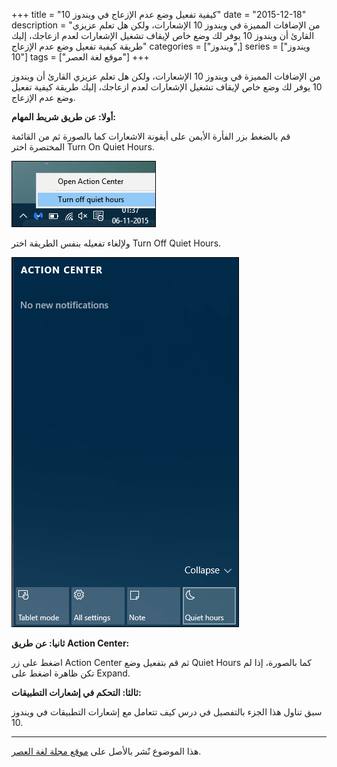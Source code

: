 +++
title = "كيفية تفعيل وضع عدم الإزعاج في ويندوز 10"
date = "2015-12-18"
description = "من الإضافات المميزة في ويندوز 10 الإشعارات، ولكن هل تعلم عزيزي القارئ أن ويندوز 10 يوفر لك وضع خاص لإيقاف تشغيل الإشعارات لعدم ازعاجك، إليك طريقة كيفية تفعيل وضع عدم الإزعاج"
categories = ["ويندوز",]
series = ["ويندوز 10"]
tags = ["موقع لغة العصر"]
+++

من الإضافات المميزة في ويندوز 10 الإشعارات، ولكن هل تعلم عزيزي القارئ أن ويندوز 10 يوفر لك وضع خاص لإيقاف تشغيل الإشعارات لعدم ازعاجك، إليك طريقة كيفية تفعيل وضع عدم الإزعاج.

**أولا: عن طريق شريط المهام:**

قم بالضغط بزر الفأرة الأيمن على أيقونة الاشعارات كما بالصورة ثم من القائمة المختصرة اختر Turn On Quiet Hours.

![2](images/2015-635859811689423871-942.png)

ولإلغاء تفعيله بنفس الطريقة اختر Turn Off Quiet Hours.

![3](images/2015-635859811993311871-331.png)

**ثانيا: عن طريق** **Action Center:**

اضغط على زر Action Center ثم قم بتفعيل وضع Quiet Hours كما بالصورة، إذا لم تكن ظاهرة اضغط على Expand.

**ثالثا: التحكم في إشعارات التطبيقات:**

سبق تناول هذا الجزء بالتفصيل في درس كيف تتعامل مع إشعارات التطبيقات في ويندوز 10.

---

هذا الموضوع نٌشر باﻷصل على [موقع مجلة لغة العصر](http://aitmag.ahram.org.eg/News/40204/%D8%AF%D8%B1%D9%88%D8%B3/%D8%B4%D8%B1%D8%AD-%D9%88%D8%AA%D8%B9%D9%84%D9%8A%D9%85/%D9%83%D9%8A%D9%81%D9%8A%D8%A9-%D8%AA%D9%81%D8%B9%D9%8A%D9%84-%D9%88%D8%B6%D8%B9-%D8%B9%D8%AF%D9%85-%D8%A7%D9%84%D8%A5%D8%B2%D8%B9%D8%A7%D8%AC-%D9%81%D9%8A-%D9%88%D9%8A%D9%86%D8%AF%D9%88%D8%B2-.aspx).
